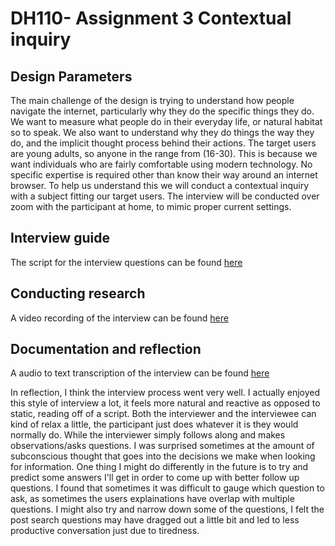# DH110- Assignment 3 Contextual inquiry

## Design Parameters 
The main challenge of the design is trying to understand how people navigate the internet, particularly why they do the specific things they do. We want to measure what people do in their everyday life, or natural habitat so to speak. We also want to understand why they do things the way they do, and the implicit thought process behind their actions.
The target users are young adults, so anyone in the range from (16-30). This is because we want individuals who are fairly comfortable using modern technology. No specific
expertise is required other than know their way around an internet browser. To help us understand this we will conduct a contextual inquiry with a subject fitting our target users. The interview will be conducted over zoom with the participant at home, to mimic proper current settings.

## Interview guide 
The script for the interview questions can be found [here](https://docs.google.com/document/d/13bO7sySbhFd9gWEU0CDDRE0Xz0SqgMLdu9CPCC1KTig/edit?usp=sharing)

## Conducting research

A video recording of the interview can be found [here](https://drive.google.com/file/d/1FvGvyZ6MKJJu9J7qg4sGslUrlmA2k3qd/view?usp=sharing)

## Documentation and reflection

A audio to text transcription of the interview can be found [here](https://docs.google.com/document/d/1gSYBtrI7ncqbgsjqhNuaq8YjLv5nzB0O3hr3sBaoOtY/edit?usp=sharing)

In reflection, I think the interview process went very well. I actually enjoyed this style of interview a lot, it feels more natural and reactive as opposed to static, reading off of a script. Both the interviewer and the interviewee can kind of relax a little, the participant just does whatever it is they would normally do. While the interviewer simply follows along and makes observations/asks questions. I was surprised sometimes at the amount of subconscious thought that goes into the decisions we make when looking for information. One thing I might do differently in the future is to try and predict some answers I'll get in order to come up with better follow up questions. I found that sometimes it was difficult to gauge which question to ask, as sometimes the users explainations have overlap with multiple questions. I might also try and narrow down some of the questions, I felt the post search questions may have dragged out a little bit and led to less productive conversation just due to tiredness.
